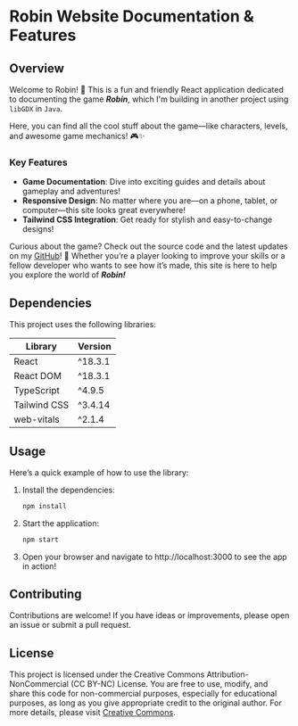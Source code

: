 # Robin Website Documentation & Features

## Overview

Welcome to Robin! 🌟 This is a fun and friendly React application dedicated to documenting the game ***Robin***, which
I'm building in another project using ```libGDX``` in ```Java```.

Here, you can find all the cool stuff about the game—like characters, levels, and awesome game mechanics! 🎮✨

### Key Features

- **Game Documentation**: Dive into exciting guides and details about gameplay and adventures!
- **Responsive Design**: No matter where you are—on a phone, tablet, or computer—this site looks great everywhere!
- **Tailwind CSS Integration**: Get ready for stylish and easy-to-change designs!

Curious about the game? Check out the source code and the latest updates on
my [GitHub](https://github.com/your-username/robin)! 🚀 Whether you’re a player looking to improve your skills or a
fellow developer who wants to see how it’s made, this site is here to help you explore the world of ***Robin!***

## Dependencies

This project uses the following libraries:

| Library      | Version |
|--------------|---------|
| React        | ^18.3.1 |
| React DOM    | ^18.3.1 |
| TypeScript   | ^4.9.5  |
| Tailwind CSS | ^3.4.14 |
| web-vitals   | ^2.1.4  |

## Usage

Here’s a quick example of how to use the library:

1. Install the dependencies:
   ```bash
   npm install
   ```
1. Start the application:
    ```bash
    npm start
   ```
1. Open your browser and navigate to http://localhost:3000 to see the app in action!

## Contributing

Contributions are welcome! If you have ideas or improvements, please open an issue or submit a pull request.

## License

This project is licensed under the Creative Commons Attribution-NonCommercial (CC BY-NC) License. You are free to use,
modify, and share this code for non-commercial purposes, especially for educational purposes, as long as you give
appropriate credit to the original author. For more details, please
visit [Creative Commons](https://creativecommons.org/licenses/by-nc/4.0/).